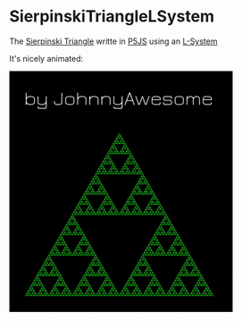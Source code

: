 # SierpinskiTriangleLSystem
The [Sierpinski Triangle](https://en.wikipedia.org/wiki/Sierpi%C5%84ski_triangle) writte in [P5JS](https://p5js.org/) using an [L-System](https://en.wikipedia.org/wiki/L-system)

It's nicely animated:

![SierpinskiTriangle](https://github.com/johnnyawesome/SierpinskiTriangleLSystem/blob/master/SierpinskiTriangleLSystem/DemoImages/SierpinskiTriangleLSystem.gif)

